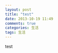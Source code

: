 ```yaml
---
layout: post
title: "test"
date: 2013-10-19 11:49
comments: true
categories: 生活
tags: 生活
---
```

test
<!-- more -->
